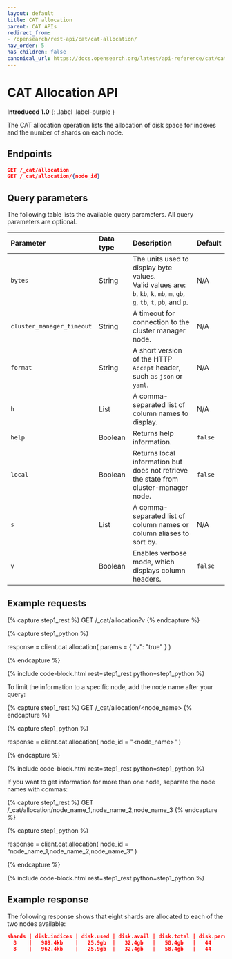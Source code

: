 ```yaml
---
layout: default
title: CAT allocation
parent: CAT APIs
redirect_from:
- /opensearch/rest-api/cat/cat-allocation/
nav_order: 5
has_children: false
canonical_url: https://docs.opensearch.org/latest/api-reference/cat/cat-allocation/
---
```


# CAT Allocation API
**Introduced 1.0**
{: .label .label-purple }

The CAT allocation operation lists the allocation of disk space for indexes and the number of shards on each node.



<!-- spec_insert_start
api: cat.allocation
component: endpoints
-->
## Endpoints
```json
GET /_cat/allocation
GET /_cat/allocation/{node_id}
```
<!-- spec_insert_end -->


<!-- spec_insert_start
api: cat.allocation
component: query_parameters
columns: Parameter, Data type, Description, Default
include_deprecated: false
-->
## Query parameters

The following table lists the available query parameters. All query parameters are optional.

| Parameter | Data type | Description | Default |
| :--- | :--- | :--- | :--- |
| `bytes` | String | The units used to display byte values. <br> Valid values are: `b`, `kb`, `k`, `mb`, `m`, `gb`, `g`, `tb`, `t`, `pb`, and `p`. | N/A |
| `cluster_manager_timeout` | String | A timeout for connection to the cluster manager node. | N/A |
| `format` | String | A short version of the HTTP `Accept` header, such as `json` or `yaml`. | N/A |
| `h` | List | A comma-separated list of column names to display. | N/A |
| `help` | Boolean | Returns help information. | `false` |
| `local` | Boolean | Returns local information but does not retrieve the state from cluster-manager node. | `false` |
| `s` | List | A comma-separated list of column names or column aliases to sort by. | N/A |
| `v` | Boolean | Enables verbose mode, which displays column headers. | `false` |

<!-- spec_insert_end -->

## Example requests

<!-- spec_insert_start
component: example_code
rest: GET /_cat/allocation?v
-->
{% capture step1_rest %}
GET /_cat/allocation?v
{% endcapture %}

{% capture step1_python %}


response = client.cat.allocation(
  params = { "v": "true" }
)

{% endcapture %}

{% include code-block.html
    rest=step1_rest
    python=step1_python %}
<!-- spec_insert_end -->

To limit the information to a specific node, add the node name after your query:

<!-- spec_insert_start
component: example_code
rest: GET /_cat/allocation/<node_name>
-->
{% capture step1_rest %}
GET /_cat/allocation/<node_name>
{% endcapture %}

{% capture step1_python %}


response = client.cat.allocation(
  node_id = "<node_name>"
)

{% endcapture %}

{% include code-block.html
    rest=step1_rest
    python=step1_python %}
<!-- spec_insert_end -->

If you want to get information for more than one node, separate the node names with commas:

<!-- spec_insert_start
component: example_code
rest: GET /_cat/allocation/node_name_1,node_name_2,node_name_3
-->
{% capture step1_rest %}
GET /_cat/allocation/node_name_1,node_name_2,node_name_3
{% endcapture %}

{% capture step1_python %}


response = client.cat.allocation(
  node_id = "node_name_1,node_name_2,node_name_3"
)

{% endcapture %}

{% include code-block.html
    rest=step1_rest
    python=step1_python %}
<!-- spec_insert_end -->

## Example response

The following response shows that eight shards are allocated to each of the two nodes available:

```json
shards | disk.indices | disk.used | disk.avail | disk.total | disk.percent | host         | ip          | node
  8    |   989.4kb    |   25.9gb  |   32.4gb   |   58.4gb   |   44         | 172.18.0.4   | 172.18.0.4  | odfe-node1
  8    |   962.4kb    |   25.9gb  |   32.4gb   |   58.4gb   |   44         | 172.18.0.3   | 172.18.0.3  | odfe-node2
```

